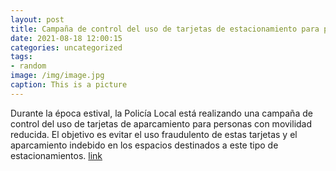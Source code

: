 ```yaml
---
layout: post
title: Campaña de control del uso de tarjetas de estacionamiento para personas con movilidad reducida
date: 2021-08-18 12:00:15
categories: uncategorized
tags:
- random
image: /img/image.jpg
caption: This is a picture
---
```

Durante la época estival, la Policía Local está realizando una campaña de control del uso de tarjetas de aparcamiento para personas con movilidad reducida. El objetivo es evitar el uso fraudulento de estas tarjetas y el aparcamiento indebido en los espacios destinados a este tipo de estacionamientos.  [link](https://www.ayto-villacanada.es/tu-ayuntamiento/campana-de-control-del-uso-de-tarjetas-de-estacionamiento-para-personas-con-movilidad-reducida/)
